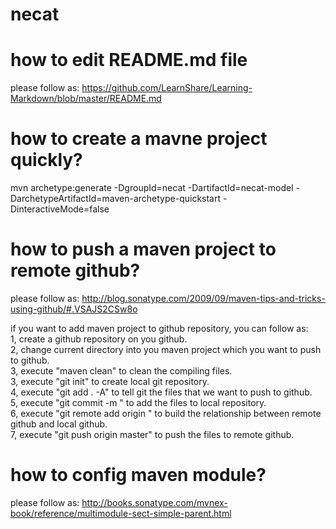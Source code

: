 # necat
# how to edit README.md file
please follow as: https://github.com/LearnShare/Learning-Markdown/blob/master/README.md

# how to create a mavne project quickly?
mvn archetype:generate -DgroupId=necat -DartifactId=necat-model -DarchetypeArtifactId=maven-archetype-quickstart -DinteractiveMode=false

# how to push a maven project to remote github?
please follow as: http://blog.sonatype.com/2009/09/maven-tips-and-tricks-using-github/#.VSAJS2CSw8o

if you want to add maven project to github repository, you can follow as:<br />
1, create a github repository on you github.<br />
2, change current directory into you maven project which you want to push to github.<br />
3, execute "maven clean" to clean the compiling files.<br />
3, execute "git init" to create local git repository.<br />
4, execute "git add . -A" to tell git the files that we want to push to github.<br />
5, execute "git commit -m <comments>" to add the files to local repository.<br />
6, execute "git remote add origin <github path>" to build the relationship between remote github and local github.<br />
7, execute "git push origin master" to push the files to remote github.<br />

# how to config maven module?
please follow as: http://books.sonatype.com/mvnex-book/reference/multimodule-sect-simple-parent.html
